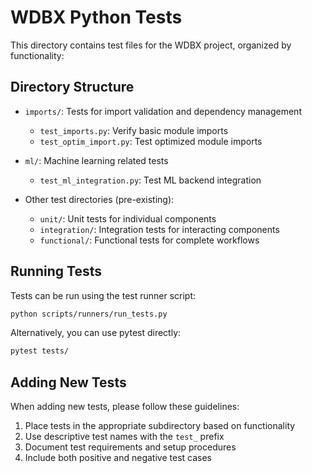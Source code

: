 # WDBX Python Tests

This directory contains test files for the WDBX project, organized by functionality:

## Directory Structure

- `imports/`: Tests for import validation and dependency management
  - `test_imports.py`: Verify basic module imports
  - `test_optim_import.py`: Test optimized module imports

- `ml/`: Machine learning related tests
  - `test_ml_integration.py`: Test ML backend integration

- Other test directories (pre-existing):
  - `unit/`: Unit tests for individual components
  - `integration/`: Integration tests for interacting components
  - `functional/`: Functional tests for complete workflows

## Running Tests

Tests can be run using the test runner script:

```bash
python scripts/runners/run_tests.py
```

Alternatively, you can use pytest directly:

```bash
pytest tests/
```

## Adding New Tests

When adding new tests, please follow these guidelines:

1. Place tests in the appropriate subdirectory based on functionality
2. Use descriptive test names with the `test_` prefix
3. Document test requirements and setup procedures
4. Include both positive and negative test cases 